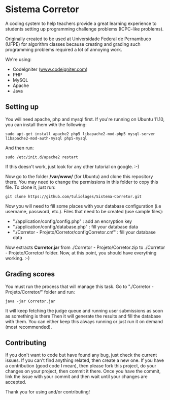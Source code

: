 Sistema Corretor
================

A coding system to help teachers provide a great learning experience to students setting up programming challenge problems (ICPC-like problems).

Originally created to be used at Universidade Federal de Pernambuco (UFPE) for algorithm classes because creating and grading such programming problems required a lot of annoying work.

We're using:

* CodeIgniter (www.codeigniter.com)
* PHP
* MySQL
* Apache
* Java

Setting up
----------

You will need apache, php and mysql first. If you're running on Ubuntu 11.10, you can install them with the following:

	sudo apt-get install apache2 php5 libapache2-mod-php5 mysql-server libapache2-mod-auth-mysql php5-mysql

And then run:
	
	sudo /etc/init.d/apache2 restart

If this doesn't work, just look for any other tutorial on google. :-)

Now go to the folder **/var/www/** (for Ubuntu) and clone this repository there. You may need to change the permissions in this folder to copy this file. To clone it, just run:

	git clone https://github.com/tuliolages/Sistema-Corretor.git 

Now you will need to fill some places with your database configuration (i.e username, password, etc.). Files that need to be created (use sample files):

* "./application/config/config.php" : add an encryption key
* "./application/config/database.php" : fill your database data
* "./Corretor - Projeto/Corretor/configCorretor.cnf" : fill your database data

Now extracts **Corretor.jar** from ./Corretor - Projeto/Corretor.zip to ./Corretor - Projeto/Corretor/ folder. Now, at this point, you should have everything working. :-)

Grading scores
--------------

You must run the process that will manage this task. Go to "./Corretor - Projeto/Corretor/" folder and run:

	java -jar Corretor.jar

It will keep fetching the judge queue and running user submissions as soon as something is there Then it will generate the results and fill the database with them. You can either keep this always running or just run it on demand (most recommended).

Contributing
------------

If you don't want to code but have found any bug, just check the current issues. If you can't find anything related, then create a new one. If you have a contribution (good code I mean), then please fork this project, do your changes on your project, then commit it there. Once you have the commit, link the issue with your commit and then wait until your changes are accepted.

Thank you for using and/or contributing!
